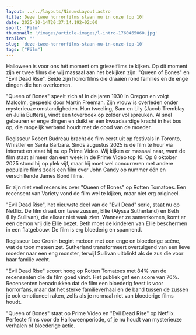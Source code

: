 ```yaml
---
layout: ../../layouts/NieuwsLayout.astro
title: Deze twee horrorfilms staan nu in onze top 10!
date: 2025-10-14T20:37:14.192+02:00
soort: 'Film'
thumbnail: '/images/article-images/l-intro-1760465060.jpg'
trailer: ""
slug: 'deze-twee-horrorfilms-staan-nu-in-onze-top-10'
tags: ["Film"]
---
```


Halloween is voor ons hét moment om griezelfilms te kijken. Op dit moment zijn
er twee films die wij massaal aan het bekijken zijn: "Queen of Bones" en "Evil
Dead Rise". Beide zijn horrorfilms die draaien rond families en de enge dingen
die hen overkomen.

"Queen of Bones" speelt zich af in de jaren 1930 in Oregon en volgt Malcolm,
gespeeld door Martin Freeman. Zijn vrouw is overleden onder mysterieuze
omstandigheden. Hun tweeling, Sam en Lily (Jacob Tremblay en Julia Butters),
vindt een toverboek op zolder vol spreuken. Al snel gebeuren er enge dingen en
duikt er een kwaadaardige kracht in het bos op, die mogelijk verband houdt met
de dood van de moeder.

Regisseur Robert Budreau bracht de film eerst uit op festivals in Toronto,
Whistler en Santa Barbara. Sinds augustus 2025 is de film te huur via internet
en staat hij nu op Prime Video. Wij kijken er massaal naar, want de film staat
al meer dan een week in de Prime Video top 10. Op 8 oktober 2025 stond hij op
plek vijf, maar hij moet wel concurreren met andere populaire films zoals een
film over John Candy op nummer één en verschillende James Bond films.

Er zijn niet veel recensies over "Queen of Bones" op Rotten Tomatoes. Een
recensent van Variety vond de film wel te kijken, maar niet erg origineel.

"Evil Dead Rise", het nieuwste deel van de "Evil Dead" serie, staat nu op
Netflix. De film draait om twee zussen, Ellie (Alyssa Sutherland) en Beth (Lily
Sullivan), die elkaar niet vaak zien. Wanneer ze samenkomen, komt er een demon
vrij die Ellie bezet. Beth moet de kinderen van Ellie beschermen in een
flatgebouw. De film is erg bloederig en spannend.

Regisseur Lee Cronin begint meteen met een enge en bloederige scène, wat de toon
meteen zet. Sutherland transformeert overtuigend van een lieve moeder naar een
eng monster, terwijl Sullivan uitblinkt als de zus die voor haar familie vecht.

"Evil Dead Rise" scoort hoog op Rotten Tomatoes met 84% van de recensenten die
de film goed vindt. Het publiek gaf een score van 76%. Recensenten benadrukken
dat de film een bloederig feest is voor horrorfans, maar dat het sterke
familieverhaal en de band tussen de zussen je ook emotioneel raken, zelfs als je
normaal niet van bloederige films houdt.

"Queen of Bones" staat op Prime Video en "Evil Dead Rise" op Netflix. Perfecte
films voor de Halloweenperiode, of je nu houdt van mysterieuze verhalen of
bloederige actie.